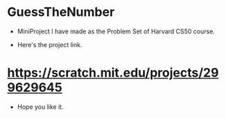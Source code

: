 # GuessTheNumber

* MiniProject I have made as the Problem Set of Harvard CS50 course.

* Here's the project link.

# https://scratch.mit.edu/projects/299629645

* Hope you like it.

